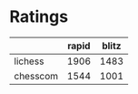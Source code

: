 # Ratings

|          | rapid | blitz |
|----------|-------|-------|
| lichess  | 1906 | 1483 |
| chesscom | 1544 | 1001 |
